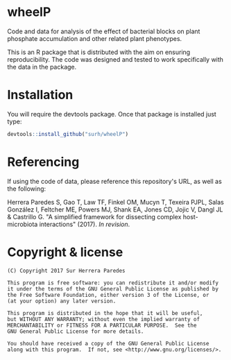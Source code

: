 # wheelP

Code and data for analysis of the effect of bacterial blocks on plant phosphate
accumulation and other related plant phenotypes.

This is an R package that is distributed with the aim on ensuring reproducibility.
The code was designed and tested to work specifically with the data in the package.

# Installation

You will require the devtools package. Once that package is installed just type:

```r
devtools::install_github("surh/wheelP")
```

# Referencing

If using the code of data, please reference this repository's URL, as well as the following:

Herrera Paredes S, Gao T, Law TF, Finkel OM, Mucyn T, Texeira PJPL, Salas González I,
Feltcher ME, Powers MJ, Shank EA, Jones CD, Jojic V, Dangl JL & Castrillo G. "A simplified
framework for dissecting complex host-microbiota interactions" (2017). *In revision*.

# Copyright & license

    (C) Copyright 2017 Sur Herrera Paredes

    This program is free software: you can redistribute it and/or modify
    it under the terms of the GNU General Public License as published by
    the Free Software Foundation, either version 3 of the License, or
    (at your option) any later version.

    This program is distributed in the hope that it will be useful,
    but WITHOUT ANY WARRANTY; without even the implied warranty of
    MERCHANTABILITY or FITNESS FOR A PARTICULAR PURPOSE.  See the
    GNU General Public License for more details.

    You should have received a copy of the GNU General Public License
    along with this program.  If not, see <http://www.gnu.org/licenses/>.

